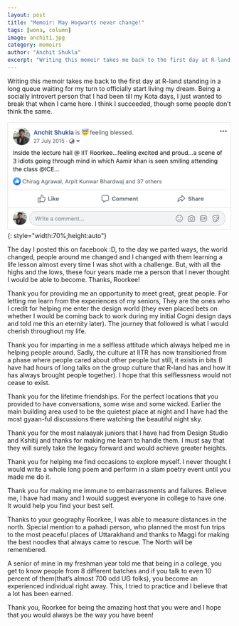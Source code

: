 ```yaml
---
layout: post
title: "Memoir: May Hogwarts never change!"
tags: [wona, column]
image: anchit1.jpg
category: memoirs
author: "Anchit Shukla"
excerpt: "Writing this memoir takes me back to the first day at R-land standing in a long queue waiting for my turn to officially start living my dream."
---
```


Writing this memoir takes me back to the first day at R-land standing in a long queue waiting for my turn to officially start living my dream. Being a socially introvert person that I had been till my Kota days, I just wanted to break that when I came here. I think I succeeded, though some people don’t think the same.


![fb_post](/images/posts/anchit2.png){: style="width:70%;height:auto"}


The day I posted this on facebook :D, to the day we parted ways, the world changed, people around me changed and I changed with them learning a life lesson almost every time I was shot with a challenge. But, with all the highs and the lows, these four years made me a person that I never thought I would be able to become. 
Thanks, Roorkee!

Thank you for providing me an opportunity to meet great, great people. For letting me learn from the experiences of my seniors, They are the ones who I credit for helping me enter the design world (they even placed bets on whether I would be coming back to work during my initial Cogni design days and told me this an eternity later). The journey that followed is what I would cherish throughout my life.

Thank you for imparting in me a selfless attitude which always helped me in helping people around. Sadly, the culture at IITR has now transitioned from a phase where people cared about other people but still, it exists in bits (I have had hours of long talks on the group culture that R-land has and how it has always brought people together). I hope that this selflessness would not cease to exist.

Thank you for the lifetime friendships. For the perfect locations that you provided to have conversations, some wise and some wicked. Earlier the main building area used to be the quietest place at night and I have had the most gyaan-ful discussions there watching the beautiful night sky.

Thank you for the most nalaayak juniors that I have had from Design Studio and Kshitij and thanks for making me learn to handle them. I must say that they will surely take the legacy forward and would achieve greater heights.

Thank you for helping me find occasions to explore myself. I never thought I would write a whole long poem and perform in a slam poetry event until you made me do it.

Thank you for making me immune to embarrassments and failures. Believe me, I have had many and I would suggest everyone in college to have one. It would help you find your best self. 

Thanks to your geography Roorkee, I was able to measure distances in the north. Special mention to a pahadi person, who planned the most fun trips to the most peaceful places of Uttarakhand and thanks to Maggi for making the best noodles that always came to rescue. The North will be remembered.

A senior of mine in my freshman year told me that being in a college, you get to know people from 8 different batches and if you talk to even 10 percent of them(that’s almost 700 odd UG folks), you become an experienced individual right away. This, I tried to practice and I believe that a lot has been earned.

Thank you, Roorkee for being the amazing host that you were and I hope that you would always be the way you have been!
